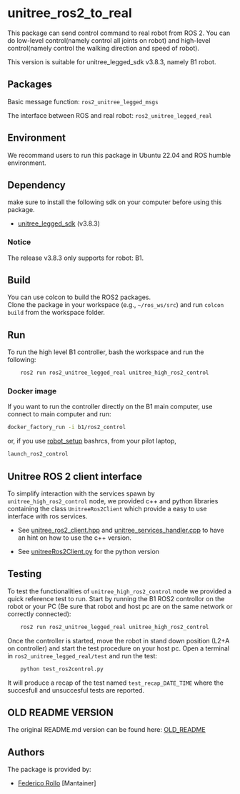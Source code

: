 # unitree_ros2_to_real

This package can send control command to real robot from ROS 2. You can do low-level control(namely control all joints on robot) and high-level control(namely control the walking direction and speed of robot).

This version is suitable for unitree_legged_sdk v3.8.3, namely B1 robot.

## Packages

Basic message function: `ros2_unitree_legged_msgs`

The interface between ROS and real robot: `ros2_unitree_legged_real`

## Environment

We recommand users to run this package in Ubuntu 22.04 and ROS humble environment.

## Dependency

make sure to install the following sdk on your computer before using this package.

* [unitree_legged_sdk](https://github.com/LeoBoticsHub/unitree_ros_to_real/tree/B1_devel) (v3.8.3)

### Notice

The release v3.8.3 only supports for robot: B1.

## Build

You can use colcon to build the ROS2 packages.  \
Clone the package in your workspace (e.g., `~/ros_ws/src`) and run `colcon build` from the workspace folder.

## Run

To run the high level B1 controller, bash the workspace and run the following:

```bash
    ros2 run ros2_unitree_legged_real unitree_high_ros2_control
```

### Docker image

If you want to run the controller directly on the B1 main computer, use connect to main computer and run:

```bash
docker_factory_run -i b1/ros2_control
```

or, if you use [robot_setup](https://github.com/LeoBoticsHub/robots_setup) bashrcs, from your pilot laptop,

```bash
launch_ros2_control
```

## Unitree ROS 2 client interface

To simplify interaction with the services spawn by `unitree_high_ros2_control` node, we provided c++ and python libraries containing the class `UnitreeRos2Client` which provide a easy to use interface with ros services.

* See [unitree_ros2_client.hpp](ros2_unitree_legged_real/include/ros2_unitree_legged_real/unitree_ros2_client.hpp) and [unitree_services_handler.cpp](ros2_unitree_legged_real/src/unitree_ros2_client.cpp) to have an hint on how to use the c++ version.

* See [unitreeRos2Client.py](ros2_unitree_legged_real/ros2_unitree_legged_real/unitreeRos2Client.py) for the python version

## Testing

To test the functionalities of ```unitree_high_ros2_control``` node we provided a quick reference test to run.
Start by running the B1 ROS2 controllor on the robot or your PC (Be sure that robot and host pc are on the same network or correctly connected):

```bash
    ros2 run ros2_unitree_legged_real unitree_high_ros2_control
```

Once the controller is started, move the robot in stand down position (L2+A on controller) and start the test procedure on your host pc. Open a terminal in ```ros2_unitree_legged_real/test``` and run the test:

```bash
    python test_ros2control.py
```

It will produce a recap of the test named ```test_recap_DATE_TIME``` where the succesfull and unsuccesful tests are reported.

## OLD README VERSION

The original README.md version can be found here: [OLD_README](old_readme.md)

## Authors

The package is provided by:

* [Federico Rollo](https://github.com/FedericoRollo) [Mantainer]
